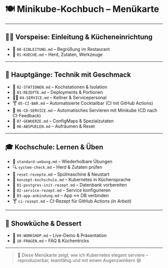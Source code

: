 [//]: # (docs/Minikube-Restaurant/Minikube-Kueche/MENUE-POSTER.md)
# 🍽️ Minikube-Kochbuch – Menükarte

---

## 👨‍🍳 Vorspeise: Einleitung & Kücheneinrichtung

- 🥂 `00-EINLEITUNG.md` – Begrüßung im Restaurant
- 🧰 `01-KUECHE.md` – Herd, Zutaten, Werkzeuge

---

## 🔪 Hauptgänge: Technik mit Geschmack

- 🍳 `02-STATIONEN.md` – Kochstationen & Isolation
- 🥗 `03-REZEPTE.md` – Deployments & Portionen
- 🧑‍🍽 `04-SERVICE.md` – Kellner & Servicepersonal
- 🍸 `05-CI-BAR.md` – Automatisierte Cocktailbar (CI mit GitHub Actions)
- 🚚 `06-CD-SERVICE.md` – Automatisches Servieren mit Minikube (CD nach CI-Feedback)
- 🧂 `07-GEWUERZE.md` – ConfigMaps & Spezialzutaten
- 🧼 `08-ABSPUELEN.md` – Aufräumen & Reset

---

## 🎓 Kochschule: Lernen & Üben

- 🧪 `standard-uebung.md` – Wiederholbare Übungen
- 🔍 `system-check.md` – Herd & Zutaten prüfen
- 🧹 `reset-rezepte.md` – Spülmaschine & Neustart
- 📘 `konzept-kochschule.md` – Kubernetes in Küchensprache
- 🍲 `01-postgres-init-rezept.md` – Datenbank vorbereiten
- 🍛 `02-service-rezept.md` – Service konfigurieren
- 🍜 `03-app-anbindung.md` – App ↔ DB verbinden
- 🍸 `ci-rezept.md` – CI-Rezept für GitHub Actions *(in Arbeit)*

---

## 🎤 Showküche & Dessert

- 🍰 `09-WORKSHOP.md` – Live-Demo & Präsentation
- 🧠 `10-FRAGEN.md` – FAQ & Küchentricks

---

> 📌 Diese Menükarte zeigt, wie ich Kubernetes elegant serviere – reproduzierbar, teamfähig und mit einem Augenzwinkern 😄
